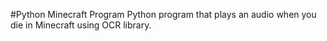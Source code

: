 
#Python Minecraft Program
Python program that plays an audio when you die in Minecraft using OCR library.
